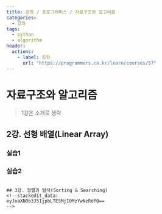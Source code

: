 ```yaml
---
title: 강좌 / 프로그래머스 / 자료구조와 알고리즘
categories: 
  - 강좌
tags: 
  - python
  - algorithm
header:  
  actions:
    - label: 강좌
      url: "https://programmers.co.kr/learn/courses/57"
---
```

# 자료구조와 알고리즘

> 1강은 소개로 생략

## 2강. 선형 배열(Linear Array)
### 실습1
### 실습2
```

## 3강. 정렬과 탐색(Sorting & Searching)
<!--stackedit_data:
eyJoaXN0b3J5IjpbLTE5MjI0MzYwNzRdfQ==
-->